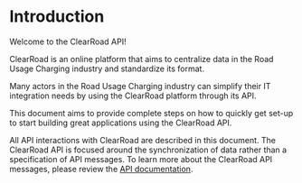 # Introduction

Welcome to the ClearRoad API!

ClearRoad is an online platform that aims to centralize data in the Road Usage Charging industry and standardize its format.

Many actors in the Road Usage Charging industry can simplify their IT integration needs by using the ClearRoad platform through its API.

This document aims to provide complete steps on how to quickly get set-up to start building great applications using the ClearRoad API.

All API interactions with ClearRoad are described in this document. The ClearRoad API is focused around the synchronization of data rather than a specification of API messages. To learn more about the ClearRoad API messages, please review the [API documentation](https://api.clearroadlab.io/docs/).
